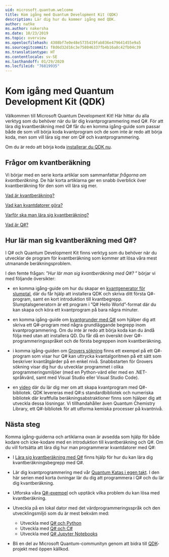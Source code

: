 ```yaml
---
uid: microsoft.quantum.welcome
title: Kom igång med Quantum Development Kit (QDK)
description: Lär dig hur du kommer igång med QDK.
author: natke
ms.author: nakersha
ms.date: 10/23/2019
ms.topic: overview
ms.openlocfilehash: 4308bf7e0e48e5735419fab836e479641455e9a5
ms.sourcegitcommit: f8d6d32d16c3e758046337fb4b16a8c42fb04c39
ms.translationtype: HT
ms.contentlocale: sv-SE
ms.lasthandoff: 01/29/2020
ms.locfileid: "76819935"
---
```

# <a name="get-started-with-the-quantum-development-kit-qdk"></a>Kom igång med Quantum Development Kit (QDK)

Välkommen till Microsoft Quantum Development Kit!  Här hittar du alla verktyg som du behöver när du lär dig kvantprogrammering med Q#.  För att lära dig kvantberäkning med Q# får du en komma igång-guide som passar både de som vill börja koda kvantprogram och de som inte är redo att börja koda, men som vill lära sig mer om Q# och kvantprogrammering. 

Om du är redo att börja koda [installerar du QDK nu](xref:microsoft.quantum.install).

## <a name="questions-about-quantum-computing"></a>Frågor om kvantberäkning

Vi börjar med en serie korta artiklar som sammanfattar _frågorna om kvantberäkning_. De här korta artiklarna ger en snabb överblick över kvantberäkning för den som vill lära sig mer.

[Vad är kvantberäkning?](xref:microsoft.quantum.overview.what)

[Vad kan kvantdatorer göra?](xref:microsoft.quantum.overview.computers)

[Varför ska man lära sig kvantberäkning?](xref:microsoft.quantum.overview.why)

[Vad är Q#?](xref:microsoft.quantum.overview.qsharp)

## <a name="how-to-learn-quantum-computing-with-q"></a>Hur lär man sig kvantberäkning med Q#?

I Q# och Quantum Development Kit finns verktyg som du behöver när du utvecklar de program för kvantberäkning som kommer att lösa våra mest utmanande beräkningsproblem.

I den femte frågan:  ”_Hur lär man sig kvantberäkning med Q#?_ ” börjar vi med följande översikter:

* en komma igång-guide om hur du skapar en [kvantgenerator för slumptal](xref:microsoft.quantum.quickstarts.qrng), där du får hjälp att installera QDK och skriva ditt första Q#-program, samt en kort introduktion till kvantbegrepp. Slumptalsgeneratorn är ett program i ”Q# Hello World”-format där du kan skapa och köra ett kvantprogram på bara några minuter.

* en komma igång-guide om [kvantgrunder med Q#](xref:microsoft.quantum.write-program) som hjälper dig att skriva ett Q#-program med några grundläggande begrepp inom kvantprogrammering. Om du inte är redo att börja koda kan du ändå följa med utan att installera QD. Du får då en översikt över Q#-programmeringsspråket och de första begreppen inom kvantberäkning.

* i komma igång-guiden om [Grovers sökning](xref:microsoft.quantum.quickstarts.search) finns ett exempel på ett Q#-program som visar hur Q# kan uttrycka kvantalgoritmen på ett sätt som beskriver kvantåtgärder på en enkel nivå.  Snabbstarten för Grovers sökning visar dig hur du utvecklar programmet i olika programmeringsmiljöer (med en Python-värd eller med en .NET-språkvärd, samt med Visual Studio eller Visual Studio Code).

* en [video](https://www.microsoft.com/videoplayer/embed/RE2JOJf) där du lär dig mer om att skapa kvantprogram med Q#-bibliotek.  QDK levereras med Q#:s standardbibliotek och numeriska bibliotek där kraftfulla beräkningsabstraktioner finns som hjälper dig att utveckla dessa lösningar. Vi tillhandahåller även Quantum Chemistry Library, ett Q#-bibliotek för att utforma kemiska processer på kvantnivå.

## <a name="next-steps"></a>Nästa steg

Komma igång-guiderna och artiklarna ovan är avsedda som hjälp för både kodare och icke-kodare med en introduktion till kvantberäkning och Q#.  Om du vill fortsätta att lära dig hur man programmerar kvantdatorer med Q#:

* I [Lära sig kvantberäkning med Q#](xref:microsoft.quantum.overview.learn) finns hjälp för hur du kan lära dig kvantberäkningsbegrepp med Q#.

* Lär dig kvantprogrammering med vår [Quantum Katas i egen takt](https://aka.ms/try-quantum-katas). I den här serien med korta övningar lär du dig att programmera i Q# och du lär dig kvantberäkning.

* Utforska våra [Q#-exempel](https://docs.microsoft.com/samples/browse/?languages=qsharp) och upptäck vilka problem du kan lösa med kvantberäkning.

* Utveckla på en lokal dator med det värdprogrammeringsspråk och den utvecklingsmiljö som du är mest bekväm med:
  * Utveckla med [Q# och Python](xref:microsoft.quantum.install.python)
  * Utveckla med [Q# och C#](xref:microsoft.quantum.install.cs)
  * Utveckla med [Q# Jupyter Notebooks](xref:microsoft.quantum.install.jupyter)

* Bli en del av Microsoft Quantum-communityn genom att bidra till [QDK](xref:microsoft.quantum.contributing)-projekt med öppen källkod.
